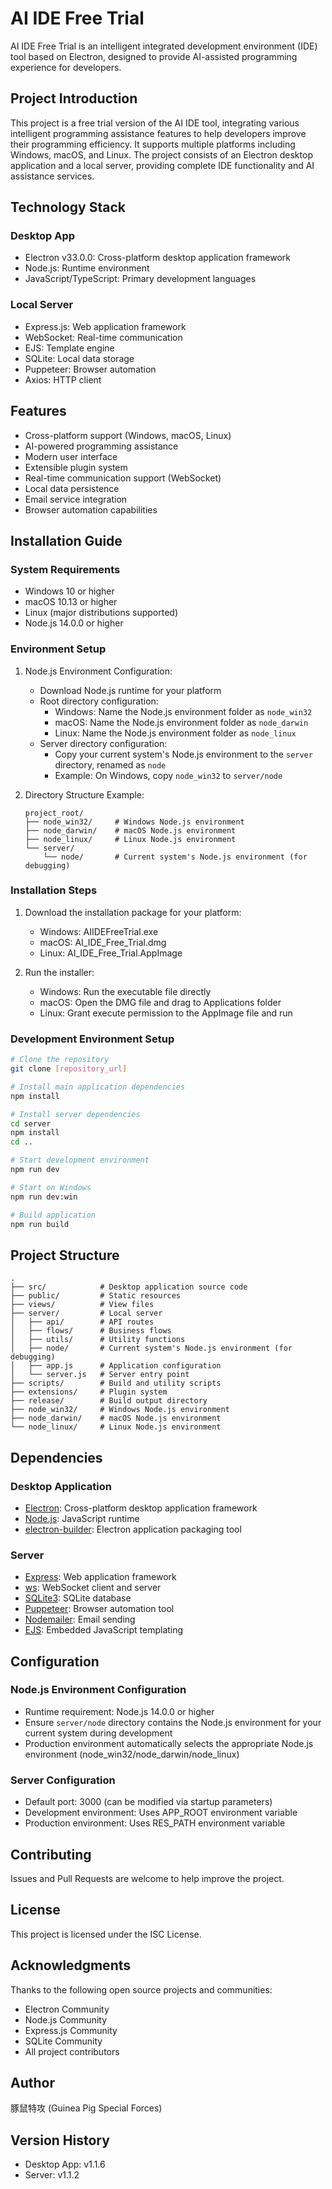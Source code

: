 # AI IDE Free Trial

AI IDE Free Trial is an intelligent integrated development environment (IDE) tool based on Electron, designed to provide AI-assisted programming experience for developers.

## Project Introduction

This project is a free trial version of the AI IDE tool, integrating various intelligent programming assistance features to help developers improve their programming efficiency. It supports multiple platforms including Windows, macOS, and Linux. The project consists of an Electron desktop application and a local server, providing complete IDE functionality and AI assistance services.

## Technology Stack

### Desktop App
- Electron v33.0.0: Cross-platform desktop application framework
- Node.js: Runtime environment
- JavaScript/TypeScript: Primary development languages

### Local Server
- Express.js: Web application framework
- WebSocket: Real-time communication
- EJS: Template engine
- SQLite: Local data storage
- Puppeteer: Browser automation
- Axios: HTTP client

## Features

- Cross-platform support (Windows, macOS, Linux)
- AI-powered programming assistance
- Modern user interface
- Extensible plugin system
- Real-time communication support (WebSocket)
- Local data persistence
- Email service integration
- Browser automation capabilities

## Installation Guide

### System Requirements

- Windows 10 or higher
- macOS 10.13 or higher
- Linux (major distributions supported)
- Node.js 14.0.0 or higher

### Environment Setup

1. Node.js Environment Configuration:
   - Download Node.js runtime for your platform
   - Root directory configuration:
     - Windows: Name the Node.js environment folder as `node_win32`
     - macOS: Name the Node.js environment folder as `node_darwin`
     - Linux: Name the Node.js environment folder as `node_linux`
   - Server directory configuration:
     - Copy your current system's Node.js environment to the `server` directory, renamed as `node`
     - Example: On Windows, copy `node_win32` to `server/node`

2. Directory Structure Example:
   ```
   project_root/
   ├── node_win32/     # Windows Node.js environment
   ├── node_darwin/    # macOS Node.js environment
   ├── node_linux/     # Linux Node.js environment
   └── server/
       └── node/       # Current system's Node.js environment (for debugging)
   ```

### Installation Steps

1. Download the installation package for your platform:
   - Windows: AIIDEFreeTrial.exe
   - macOS: AI_IDE_Free_Trial.dmg
   - Linux: AI_IDE_Free_Trial.AppImage

2. Run the installer:
   - Windows: Run the executable file directly
   - macOS: Open the DMG file and drag to Applications folder
   - Linux: Grant execute permission to the AppImage file and run

### Development Environment Setup

```bash
# Clone the repository
git clone [repository_url]

# Install main application dependencies
npm install

# Install server dependencies
cd server
npm install
cd ..

# Start development environment
npm run dev

# Start on Windows
npm run dev:win

# Build application
npm run build
```

## Project Structure

```
.
├── src/            # Desktop application source code
├── public/         # Static resources
├── views/          # View files
├── server/         # Local server
│   ├── api/        # API routes
│   ├── flows/      # Business flows
│   ├── utils/      # Utility functions
│   ├── node/       # Current system's Node.js environment (for debugging)
│   ├── app.js      # Application configuration
│   └── server.js   # Server entry point
├── scripts/        # Build and utility scripts
├── extensions/     # Plugin system
├── release/        # Build output directory
├── node_win32/     # Windows Node.js environment
├── node_darwin/    # macOS Node.js environment
└── node_linux/     # Linux Node.js environment
```

## Dependencies

### Desktop Application
- [Electron](https://www.electronjs.org/): Cross-platform desktop application framework
- [Node.js](https://nodejs.org/): JavaScript runtime
- [electron-builder](https://www.electron.build/): Electron application packaging tool

### Server
- [Express](https://expressjs.com/): Web application framework
- [ws](https://github.com/websockets/ws): WebSocket client and server
- [SQLite3](https://github.com/TryGhost/node-sqlite3): SQLite database
- [Puppeteer](https://pptr.dev/): Browser automation tool
- [Nodemailer](https://nodemailer.com/): Email sending
- [EJS](https://ejs.co/): Embedded JavaScript templating

## Configuration

### Node.js Environment Configuration
- Runtime requirement: Node.js 14.0.0 or higher
- Ensure `server/node` directory contains the Node.js environment for your current system during development
- Production environment automatically selects the appropriate Node.js environment (node_win32/node_darwin/node_linux)

### Server Configuration
- Default port: 3000 (can be modified via startup parameters)
- Development environment: Uses APP_ROOT environment variable
- Production environment: Uses RES_PATH environment variable

## Contributing

Issues and Pull Requests are welcome to help improve the project.

## License

This project is licensed under the ISC License.

## Acknowledgments

Thanks to the following open source projects and communities:

- Electron Community
- Node.js Community
- Express.js Community
- SQLite Community
- All project contributors

## Author

豚鼠特攻 (Guinea Pig Special Forces)

## Version History

- Desktop App: v1.1.6
- Server: v1.1.2 